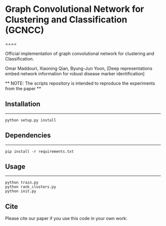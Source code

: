 # Graph Convolutional Network for Clustering and Classification (GCNCC)
====

Official implementation of graph convolutional network for clustering and Classification.

Omar Maddouri, Xiaoning Qian, Byung-Jun Yoon, [Deep representations embed network information for robust disease marker identification]

** NOTE: The scripts repository is intended to reproduce the experiments from the paper **

## Installation
------------

```python setup.py install```

## Dependencies
-----

  ```pip install -r requirements.txt ```

## Usage
-----

```
python train.py
python rank_clusters.py
python init.py

```


## Cite

Please cite our paper if you use this code in your own work:

```

```
